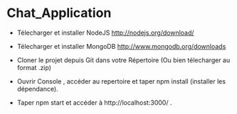 # Chat_Application

- Télecharger et installer NodeJS http://nodejs.org/download/

- Télecharger et installer MongoDB http://www.mongodb.org/downloads

- Cloner le projet depuis Git dans votre Répertoire (Ou bien télecharger au format .zip)

- Ouvrir Console , accéder au repertoire et taper npm install (installer les dépendance).

- Taper npm start et accéder à http://localhost:3000/ . 

